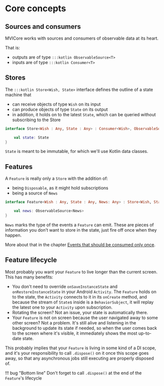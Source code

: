 # Core concepts

## Sources and consumers

MVICore works with sources and consumers of observable data at its heart.

That is:

- outputs are of type `:::kotlin ObservableSource<T>`
- inputs are of type `:::kotlin Consumer<T>`


## Stores

The `:::kotlin Store<Wish, State>` interface defines the outline of a state machine that
- can receive objects of type `Wish` on its input
- can produce objects of type `State` on its output
- in addition, it holds on to the latest `State`, which can be queried without subscribing to the Store

```kotlin
interface Store<Wish : Any, State : Any> : Consumer<Wish>, ObservableSource<State> {

    val state: State
}
```

`State` is meant to be immutable, for which we'll use Kotlin data classes.

## Features

A `Feature` is really only a `Store` with the addition of:

- being `Disposable`, as it might hold subscriptions
- being a source of `News`

```kotlin
interface Feature<Wish : Any, State : Any, News: Any> : Store<Wish, State>, Disposable {

    val news: ObservableSource<News>
}

```

`News` marks the type of the events a `Feature` can emit. These are pieces of information you don’t want to store in the state, just fire off once when they happen.

More about that in the chapter [Events that should be consumed only once](news.md).

## Feature lifecycle

Most probably you want your `Feature` to live longer than the current screen. This has many benefits:

- You don't need to override `onSaveInstanceState` and `onRestoreInstanceState` in your Android `Activity`. The `Feature` holds on to the state, the `Activity` connects to it in its `onCreate` method, and because the stream of `State`s inside is a `BehaviorSubject`, it will replay the latest one to your `Activity` upon subscription.
- Rotating the screen? Not an issue, your state is automatically there.
- Your `Feature` is not on screen because the user navigated away to some other screen? Not a problem. It's still alive and listening in the background to update its state if needed, so when the user comes back to the screen where it's visible, it immediately shows the most up-to-date state.

This probably implies that your `Feature` is living in some kind of a DI scope, and it's your responsibility to call `.dispose()` on it once this scope goes away, so that any asynchronous jobs still executing are properly disposed of.

!!! bug "Bottom line"
    Don't forget to call `.dispose()` at the end of the `Feature`'s lifecycle
